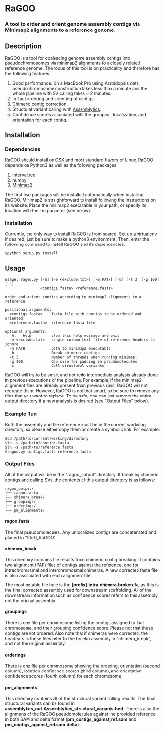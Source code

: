 # RaGOO

### A tool to order and orient genome assembly contigs via Minimap2 alignments to a reference genome.

## Description

RaGOO is a tool for coalescing genome assembly contigs into pseudochromosomes via minimap2 alignments to a closely related reference genome. The focus of this tool is on practicality and therefore has the following features:

1. Good performance. On a MacBook Pro using Arabidopsis data, pseudochromosome construction takes less than a minute and the whole pipeline with SV calling takes ~ 2 minutes.
2. In-tact ordering and orienting of contigs. 
3. Chimeric contig correction.
4. Structural variant calling with [Assemblytics](http://assemblytics.com/).
5. Confidence scores associated with the grouping, localization, and orientation for each contig.

## Installation

### Dependencies

RaGOO should install on OSX and most standard flavors of Linux. RaGOO depends on Python3 as well as the following packages:

1. [intervaltree](https://pypi.python.org/pypi/intervaltree)
2. numpy
3. [Minimap2](https://github.com/lh3/minimap2)

The first two packages will be installed automatically when installing RaGOO. Minimap2 is straightforward to install following the instructions on its website. Place the minimap2 executable in your path, or specify its location with the -m paramter (see below).

### Installation

Currently, the only way to install RaGOO is from source. Set up a virtualenv if desired, just be sure to make a python3 environment. Then, enter the following command to install RaGOO and its dependencies:

```
$python setup.py install
```

## Usage

```
usage: ragoo.py [-h] [-e <exclude.txt>] [-m PATH] [-b] [-t 3] [-g 100] [-s]
                <contigs.fasta> <reference.fasta>

order and orient contigs according to minimap2 alignments to a reference

positional arguments:
  <contigs.fasta>    fasta file with contigs to be ordered and oriented
  <reference.fasta>  reference fasta file

optional arguments:
  -h, --help         show this help message and exit
  -e <exclude.txt>   single column text file of reference headers to ignore
  -m PATH            path to minimap2 executable
  -b                 Break chimeric contigs
  -t 3               Number of threads when running minimap.
  -g 100             Gap size for padding in pseudomolecules.
  -s                 Call structural variants
``` 

RaGOO will try to be smart and not redo intermediate analysis already done in previous executions of the pipeline. For example, if the minimap2 alignment files are already present from previous runs, RaGOO will not recreate them. However, RaGOO is not that smart, so be sure to remove any files that you want to replace. To be safe, one can just remove the entire output directory if a new analysis is desired (see "Output Files" below).

### Example Run
Both the assembly and the reference must be in the current workding directory, so please either copy them or create a symbolic link. For example:

```
$cd /path/to/current/working/directory
$ln -s /path/to/contigs.fasta
$ln -s /path/to/reference.fasta
$ragoo.py contigs.fasta reference.fasta
```

### Output Files

All of the output will be in the "ragoo_output" directory. If breaking chimeric contigs and calling SVs, the contents of this output directory is as follows:

```
ragoo_output/
├── ragoo.fasta
├── chimera_break/
├── groupings/
├── orderings/
└── pm_alignments/
```

#### ragoo.fasta
The final pseudomolecules. Any unlocalized contigs are concatenated and placed in "Chr0_RaGOO".

#### chimera_break
This directory cotnains the results from chimeric contig breaking. It contains two alignment (PAF) files of contigs against the reference, one for intrachromosmal and interchromosmal chimeras. A new corrected fasta file is also associated with each alignment file.

The most notable file here is the **[prefix].intra.chimera.broken.fa**, as this is the final corrected assembly used for downstream scaffolding. All of the downstream information such as confidence scores refers to this assembly, not the orignal assembly.

#### groupings
There is one file per chromosome listing the contigs assigned to that chromosome, and their grouping confidence score. Please not that these contigs are not ordered. Also note that if chimeras were corrected, the headears in these files refer to the broekn assembly in "chimera_break", and not the original assembly.

#### orderings
There is one file per chromosome showing the ordering, orientation (second column), location confidence scores (third column), and orientation confidence scores (fourth column) for each chromosome.

#### pm_alignments
This directory contains all of the structural variant calling results. The final structural variants can be found in **assemblytics_out.Assemblytics_structural_variants.bed**. There is also the alignmens of the RaGOO pseudomolecules against the provided reference in both SAM and delta format (**pm_contigs_against_ref.sam** and **pm_contigs_against_ref.sam.delta**). 
